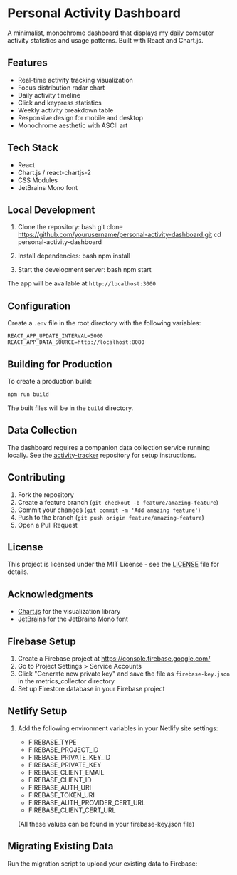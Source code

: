 # Personal Activity Dashboard

A minimalist, monochrome dashboard that displays my daily computer activity statistics and usage patterns. Built with React and Chart.js.

## Features

- Real-time activity tracking visualization
- Focus distribution radar chart
- Daily activity timeline
- Click and keypress statistics
- Weekly activity breakdown table
- Responsive design for mobile and desktop
- Monochrome aesthetic with ASCII art

## Tech Stack

- React
- Chart.js / react-chartjs-2
- CSS Modules
- JetBrains Mono font

## Local Development

1. Clone the repository:
bash
git clone https://github.com/yourusername/personal-activity-dashboard.git
cd personal-activity-dashboard

2. Install dependencies:
bash
npm install

3. Start the development server:
bash
npm start

The app will be available at `http://localhost:3000`

## Configuration

Create a `.env` file in the root directory with the following variables:
```
REACT_APP_UPDATE_INTERVAL=5000
REACT_APP_DATA_SOURCE=http://localhost:8080
```

## Building for Production

To create a production build:
```bash
npm run build
```

The built files will be in the `build` directory.

## Data Collection

The dashboard requires a companion data collection service running locally. See the [activity-tracker](https://github.com/yourusername/activity-tracker) repository for setup instructions.

## Contributing

1. Fork the repository
2. Create a feature branch (`git checkout -b feature/amazing-feature`)
3. Commit your changes (`git commit -m 'Add amazing feature'`)
4. Push to the branch (`git push origin feature/amazing-feature`)
5. Open a Pull Request

## License

This project is licensed under the MIT License - see the [LICENSE](LICENSE) file for details.

## Acknowledgments

- [Chart.js](https://www.chartjs.org/) for the visualization library
- [JetBrains](https://www.jetbrains.com/) for the JetBrains Mono font

## Firebase Setup

1. Create a Firebase project at https://console.firebase.google.com/
2. Go to Project Settings > Service Accounts
3. Click "Generate new private key" and save the file as `firebase-key.json` in the metrics_collector directory
4. Set up Firestore database in your Firebase project

## Netlify Setup

1. Add the following environment variables in your Netlify site settings:
   - FIREBASE_TYPE
   - FIREBASE_PROJECT_ID
   - FIREBASE_PRIVATE_KEY_ID
   - FIREBASE_PRIVATE_KEY
   - FIREBASE_CLIENT_EMAIL
   - FIREBASE_CLIENT_ID
   - FIREBASE_AUTH_URI
   - FIREBASE_TOKEN_URI
   - FIREBASE_AUTH_PROVIDER_CERT_URL
   - FIREBASE_CLIENT_CERT_URL

   (All these values can be found in your firebase-key.json file)

## Migrating Existing Data

Run the migration script to upload your existing data to Firebase:

```python metrics_collector/migrate_to_firebase.py
```
